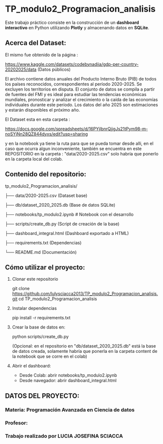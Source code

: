 # TP_modulo2_Programacion_analisis

Este trabajo práctico consiste en la construcción de un **dashboard interactivo** en Python utilizando **Plotly** y almacenando datos en **SQLite**.

## Acerca del Dataset:

El mismo fue obtenido de la página :

https://www.kaggle.com/datasets/codebynadiia/gdp-per-country-20202025/data   (Datos públicos)

El  archivo contiene  datos anuales del Producto Interno Bruto (PIB) de todos los países reconocidos, correspondientes al período 2020-2025. Se excluyen los territorios en disputa. El conjunto de datos se compila a partir de fuentes del FMI y es ideal para estudiar las tendencias económicas mundiales, pronosticar y analizar el crecimiento o la caída de las economías individuales durante este período.
Los datos del año 2025 son estimaciones y estarán disponibles el próximo año.

El Dataset esta en esta carpeta :

https://docs.google.com/spreadsheets/d/16PYjlbnrQjjgJs21tPym98-m-noSYjNn28QZ844dyxs/edit?usp=sharing

y en la notebook ya tiene la ruta para que se pueda tomar desde alli, en el caso que ocurra algun inconveniente, también
se encuentra en este REPOSITORIO en la carpeta : "data/2020-2025.csv" solo habría que ponerlo en la carpeta local del colab. 




## Contenido del repositorio:

tp_modulo2_Programacion_analisis/

├── data/2020-2025.csv  (Dataset base)

├── db/dataset_2020_2025.db (Base de datos SQLite)

├── notebooks/tp_modulo2.ipynb # Notebook con el desarrollo

├── scripts/create_db.py (Script de creación de la base)

├── dashboard_integral.html (Dashboard exportado a HTML)

├── requirements.txt (Dependencias)

└── README.md (Documentación)


## Cómo utilizar el proyecto:

1. Clonar este repositorio  

   git clone https://github.com/lulysciacca2013/TP_modulo2_Programacion_analisis.git
   cd TP_modulo2_Programacion_analisis

2. Instalar dependencias

   pip install -r requirements.txt

3. Crear la base de datos en:

   python scripts/create_db.py

   (Opcional: en el repositorio en "db/dataset_2020_2025.db" está la base de datos creada, solamente habría que ponerla en la carpeta 
    content de la notebook que se corre en el colab)

4. Abrir el dashboard:

   - Desde Colab: abrir notebooks/tp_modulo2.ipynb
   - Desde navegador: abrir dashboard_integral.html

## DATOS DEL PROYECTO:

### Materia: Programación Avanzada en Ciencia de datos
### Profesor: 
### Trabajo realizado por LUCIA JOSEFINA SCIACCA




   
